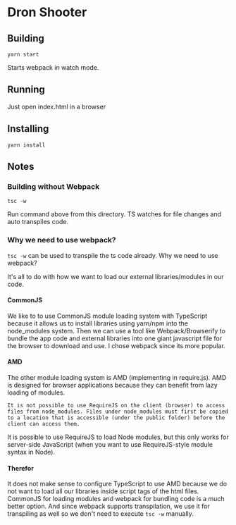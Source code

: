 # Dron Shooter

## Building

```
yarn start
```

Starts webpack in watch mode.

## Running

Just open index.html in a browser

## Installing

```
yarn install
```

## Notes

### Building without Webpack
```
tsc -w
```
Run command above from this directory. TS watches for file changes and auto transpiles code.

### Why we need to use webpack?
```tsc -w``` can be used to transpile the ts code already. Why we need to use webpack?

It's all to do with how we want to load our external libraries/modules in our code.

#### CommonJS

We like to to use CommonJS module loading system with TypeScript because it allows us to install libraries using yarn/npm into the node_modules system. Then we can use a tool like Webpack/Browserify to bundle the app code and external libraries into one giant javascript file for the browser to download and use. I chose webpack since its more popular.

#### AMD
The other module loading system is AMD (implementing in require.js). AMD is designed for browser applications because they can benefit from lazy loading of modules.

```
It is not possible to use RequireJS on the client (browser) to access files from node_modules. Files under node_modules must first be copied to a location that is accessible (under the public folder) before the client can access them.
```

It is possible to use RequireJS to load Node modules, but this only works for server-side JavaScript (when you want to use RequireJS-style module syntax in Node).

#### Therefor

It does not make sense to configure TypeScript to use AMD because we do not want to load all our libraries inside script tags of the html files. CommonJS for loading modules and webpack for bundling code is a much better option. And since webpack supports transpilation, we use it for transpiling as well so we don't need to execute ```tsc -w``` manually.
